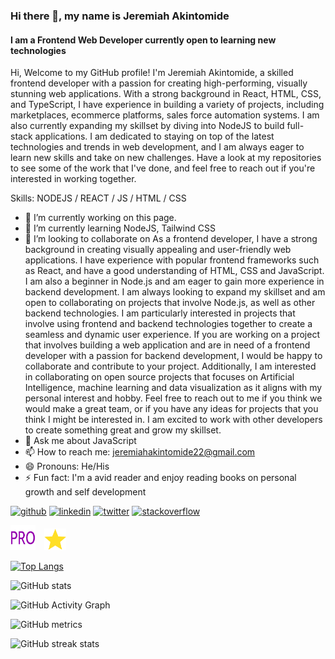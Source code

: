 ### Hi there 👋, my name is Jeremiah Akintomide
#### I am a Frontend Web Developer currently open to learning new technologies 
Hi, Welcome to my GitHub profile! I'm Jeremiah Akintomide, a skilled frontend developer with a passion for creating high-performing, visually stunning web applications. With a strong background in React, HTML, CSS, and TypeScript, I have experience in building a variety of projects, including marketplaces, ecommerce platforms, sales force automation systems. I am also currently expanding my skillset by diving into NodeJS to build full-stack applications. I am dedicated to staying on top of the latest technologies and trends in web development, and I am always eager to learn new skills and take on new challenges. Have a look at my repositories to see some of the work that I've done, and feel free to reach out if you're interested in working together.

Skills: NODEJS / REACT / JS / HTML / CSS

- 🔭 I’m currently working on this page. 
- 🌱 I’m currently learning NodeJS, Tailwind CSS 
- 👯 I’m looking to collaborate on As a frontend developer, I have a strong background in creating visually appealing and user-friendly web applications. I have experience with popular frontend frameworks such as React, and have a good understanding of HTML, CSS and JavaScript.  I am also a beginner in Node.js and am eager to gain more experience in backend development. I am always looking to expand my skillset and am open to collaborating on projects that involve Node.js, as well as other backend technologies.  I am particularly interested in projects that involve using frontend and backend technologies together to create a seamless and dynamic user experience. If you are working on a project that involves building a web application and are in need of a frontend developer with a passion for backend development, I would be happy to collaborate and contribute to your project.  Additionally, I am interested in collaborating on open source projects that focuses on Artificial Intelligence, machine learning and data visualization as it aligns with my personal interest and hobby.  Feel free to reach out to me if you think we would make a great team, or if you have any ideas for projects that you think I might be interested in. I am excited to work with other developers to create something great and grow my skillset. 
- 💬 Ask me about JavaScript 
- 📫 How to reach me: jeremiahakintomide22@gmail.com 
- 😄 Pronouns: He/His 
- ⚡ Fun fact: I'm a avid reader and enjoy reading books on personal growth and self development 


[<img src='https://cdn.jsdelivr.net/npm/simple-icons@3.0.1/icons/github.svg' alt='github' height='40'>](https://github.com/Profjay22)  [<img src='https://cdn.jsdelivr.net/npm/simple-icons@3.0.1/icons/linkedin.svg' alt='linkedin' height='40'>](https://www.linkedin.com/in/https://www.linkedin.com/in/jejava//)  [<img src='https://cdn.jsdelivr.net/npm/simple-icons@3.0.1/icons/twitter.svg' alt='twitter' height='40'>](https://twitter.com/https://twitter.com/Prof_Seyii)  [<img src='https://cdn.jsdelivr.net/npm/simple-icons@3.0.1/icons/stackoverflow.svg' alt='stackoverflow' height='40'>](https://stackoverflow.com/users/https://stackoverflow.com/users/19857476/jeremiah-akintomide)  

<a href='https://github.com/pricing'><img src='https://raw.githubusercontent.com/acervenky/animated-github-badges/master/assets/pro.gif' width='40' height='40'></a> <a href='https://stars.github.com/'><img src='https://raw.githubusercontent.com/acervenky/animated-github-badges/master/assets/starbadge.gif' width='35' height='35'></a> 

[![Top Langs](https://github-readme-stats.vercel.app/api/top-langs/?username=Profjay22)](https://github.com/anuraghazra/github-readme-stats)

![GitHub stats](https://github-readme-stats.vercel.app/api?username=Profjay22&show_icons=true)  

![GitHub Activity Graph](https://activity-graph.herokuapp.com/graph?username=Profjay22)  

![GitHub metrics](https://metrics.lecoq.io/Profjay22)  

![GitHub streak stats](https://streak-stats.demolab.com/?user=Profjay22)  

